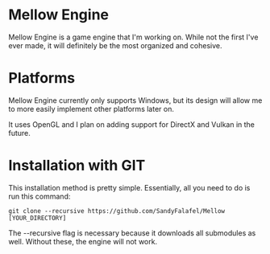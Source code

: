# Mellow Engine
Mellow Engine is a game engine that I'm working on. While not the 
first I've ever made, it will definitely be the most organized and 
cohesive.

# Platforms
Mellow Engine currently only supports Windows, but its design will 
allow me to more easily implement other platforms later on.

It uses OpenGL and I plan on adding support for DirectX and Vulkan 
in the future.

# Installation with GIT
This installation method is pretty simple. Essentially, all you 
need to do is run this command:

```
git clone --recursive https://github.com/SandyFalafel/Mellow [YOUR_DIRECTORY]
```

The --recursive flag is necessary because it downloads all 
submodules as well. Without these, the engine will not work.
